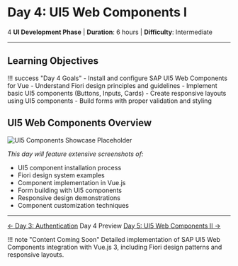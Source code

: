 # Day 4: UI5 Web Components I

<span class="day-progress">4</span> **UI Development Phase** | **Duration**: 6 hours | **Difficulty**: Intermediate

---

## Learning Objectives

!!! success "Day 4 Goals"
    - Install and configure SAP UI5 Web Components for Vue
    - Understand Fiori design principles and guidelines
    - Implement basic UI5 components (Buttons, Inputs, Cards)
    - Create responsive layouts using UI5 components
    - Build forms with proper validation and styling

## UI5 Web Components Overview

![UI5 Components Showcase Placeholder](../images/screenshots/ui5-components-showcase-placeholder.png)

*This day will feature extensive screenshots of:*

- UI5 component installation process
- Fiori design system examples
- Component implementation in Vue.js
- Form building with UI5 components
- Responsive design demonstrations
- Component customization techniques

---

<div class="day-nav">
  <a href="../foundation/day03-authentication.md" class="prev-day">← Day 3: Authentication</a>
  <span>Day 4 Preview</span>
  <a href="day05-ui5-components-2.md" class="next-day">Day 5: UI5 Web Components II →</a>
</div>

!!! note "Content Coming Soon"
    Detailed implementation of SAP UI5 Web Components integration with Vue.js 3, including Fiori design patterns and responsive layouts.
